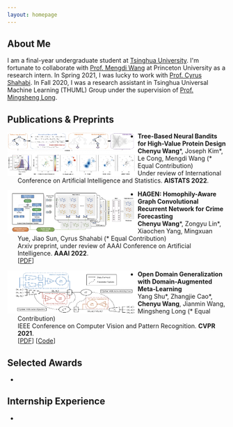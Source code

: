 ```yaml
---
layout: homepage
---
```


## About Me

I am a final-year undergraduate student at [Tsinghua University](https://www.tsinghua.edu.cn/en/index.htm). I'm fortunate to collaborate with [Prof. Mengdi Wang](https://mwang.princeton.edu/) at Princeton University as a research intern. In Spring 2021, I was lucky to work with [Prof. Cyrus Shahabi](https://viterbi.usc.edu/directory/faculty/Shahabi/Cyrus). In Fall 2020, I was a research assistant in Tsinghua Universal Machine Learning (THUML) Group under the supervision of [Prof. Mingsheng Long](http://ise.thss.tsinghua.edu.cn/~mlong/).

## Publications & Preprints

<img src="1.jpg" alt="" align="left" height="100" width="300"/> 
  
- **Tree-Based Neural Bandits for High-Value Protein Design**
  <br>
  **Chenyu Wang**\*, Joseph Kim\*, Le Cong, Mengdi Wang (* Equal Contribution)
  <br>
  Under review of International Conference on Artificial Intelligence and Statistics. **AISTATS 2022**.


<img src="2.jpg" alt="" align="left" height="100" width="300"/> 
  
- **HAGEN: Homophily-Aware Graph Convolutional Recurrent Network for Crime Forecasting**
  <br>
  **Chenyu Wang**\*, Zongyu Lin\*, Xiaochen Yang, Mingxuan Yue, Jiao Sun, Cyrus Shahabi (* Equal Contribution)
  <br>
  Arxiv preprint, under review of AAAI Conference on Artificial Intelligence. **AAAI 2022**.
  <br>
  [[PDF](https://arxiv.org/pdf/2109.12846.pdf)]


<img src="3.jpg" alt="" align="left" height="100" width="300"/> 
  
- **Open Domain Generalization with Domain-Augmented Meta-Learning**
  <br>
  Yang Shu\*, Zhangjie Cao\*, **Chenyu Wang**, Jianmin Wang, Mingsheng Long (* Equal Contribution)
  <br>
  IEEE Conference on Computer Vision and Pattern Recognition. **CVPR 2021**.
  <br>
  [[PDF](https://arxiv.org/pdf/2104.03620.pdf)] [[Code](https://github.com/thuml/OpenDG-DAML)]
  
## Selected Awards
- 
  
## Internship Experience
- 
